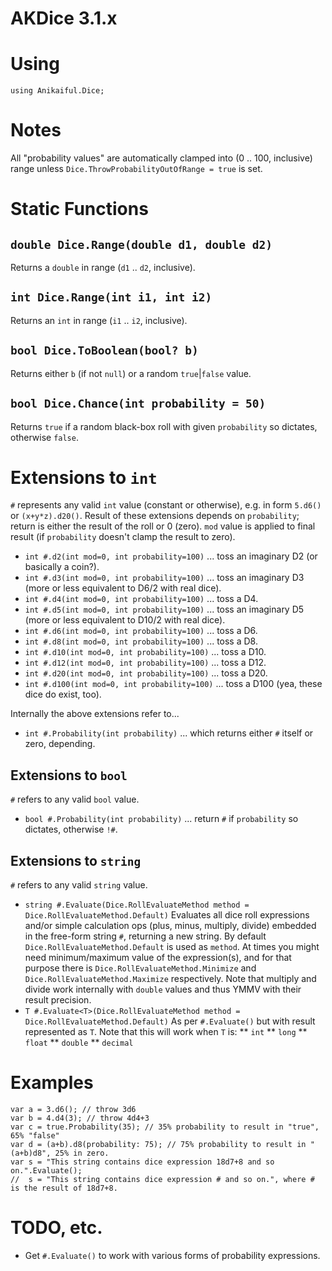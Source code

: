 ﻿# AKDice 3.1.x
# Using
`using Anikaiful.Dice;`
# Notes
All "probability values" are automatically clamped into (0 .. 100, inclusive) range unless `Dice.ThrowProbabilityOutOfRange = true` is set.
# Static Functions
## `double Dice.Range(double d1, double d2)`
Returns a `double` in range (`d1` .. `d2`, inclusive).
## `int Dice.Range(int i1, int i2)`
Returns an `int` in range (`i1` .. `i2`, inclusive).
## `bool Dice.ToBoolean(bool? b)`
Returns either `b` (if not `null`) or a random `true`|`false` value.
## `bool Dice.Chance(int probability = 50)`
Returns `true` if a random black-box roll with given `probability` so dictates, otherwise `false`.
# Extensions to `int`
`#` represents any valid `int` value (constant or otherwise), e.g. in form `5.d6()` or `(x+y*z).d20()`. Result of these extensions depends on `probability`; return is either the result of the roll or 0 (zero). `mod` value is applied to final result (if `probability` doesn't clamp the result to zero).
* `int #.d2(int mod=0, int probability=100)`
... toss an imaginary D2 (or basically a coin?).
* `int #.d3(int mod=0, int probability=100)`
... toss an imaginary D3 (more or less equivalent to D6/2 with real dice).
* `int #.d4(int mod=0, int probability=100)`
... toss a D4.
* `int #.d5(int mod=0, int probability=100)`
... toss an imaginary D5 (more or less equivalent to D10/2 with real dice).
* `int #.d6(int mod=0, int probability=100)`
... toss a D6.
* `int #.d8(int mod=0, int probability=100)`
... toss a D8.
* `int #.d10(int mod=0, int probability=100)`
... toss a D10.
* `int #.d12(int mod=0, int probability=100)`
... toss a D12.
* `int #.d20(int mod=0, int probability=100)`
... toss a D20.
* `int #.d100(int mod=0, int probability=100)`
... toss a D100 (yea, these dice do exist, too).

Internally the above extensions refer to...
* `int #.Probability(int probability)`
... which returns either `#` itself or zero, depending.

## Extensions to `bool`
`#` refers to any valid `bool` value.
* `bool #.Probability(int probability)`
... return `#` if `probability` so dictates, otherwise `!#`.

## Extensions to `string`
`#` refers to any valid `string` value.
* `string #.Evaluate(Dice.RollEvaluateMethod method = Dice.RollEvaluateMethod.Default)`
Evaluates all dice roll expressions and/or simple calculation ops (plus, minus, multiply, divide) embedded in the free-form string `#`, returning a new string. By default `Dice.RollEvaluateMethod.Default` is used as `method`. At times you might need minimum/maximum value of the expression(s), and for that purpose there is `Dice.RollEvaluateMethod.Minimize` and `Dice.RollEvaluateMethod.Maximize` respectively. Note that multiply and divide work internally with `double` values and thus YMMV with their result precision.
* `T #.Evaluate<T>(Dice.RollEvaluateMethod method = Dice.RollEvaluateMethod.Default)`
As per `#.Evaluate()` but with result represented as `T`. Note that this will work when `T` is:
** `int`
** `long`
** `float`
** `double`
** `decimal`

# Examples
    var a = 3.d6(); // throw 3d6
    var b = 4.d4(3); // throw 4d4+3
    var c = true.Probability(35); // 35% probability to result in "true", 65% "false"
    var d = (a+b).d8(probability: 75); // 75% probability to result in "(a+b)d8", 25% in zero.
    var s = "This string contains dice expression 18d7+8 and so on.".Evaluate();
    //  s = "This string contains dice expression # and so on.", where # is the result of 18d7+8.

# TODO, etc.
* Get `#.Evaluate()` to work with various forms of probability expressions.
